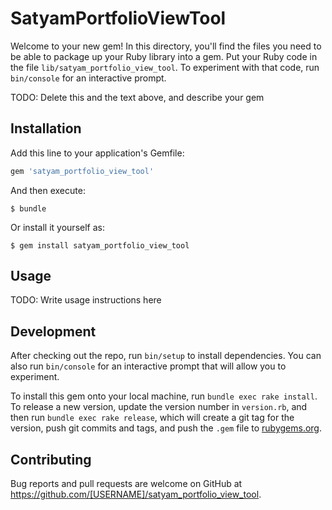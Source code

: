 # SatyamPortfolioViewTool

Welcome to your new gem! In this directory, you'll find the files you need to be able to package up your Ruby library into a gem. Put your Ruby code in the file `lib/satyam_portfolio_view_tool`. To experiment with that code, run `bin/console` for an interactive prompt.

TODO: Delete this and the text above, and describe your gem

## Installation

Add this line to your application's Gemfile:

```ruby
gem 'satyam_portfolio_view_tool'
```

And then execute:

    $ bundle

Or install it yourself as:

    $ gem install satyam_portfolio_view_tool

## Usage

TODO: Write usage instructions here

## Development

After checking out the repo, run `bin/setup` to install dependencies. You can also run `bin/console` for an interactive prompt that will allow you to experiment.

To install this gem onto your local machine, run `bundle exec rake install`. To release a new version, update the version number in `version.rb`, and then run `bundle exec rake release`, which will create a git tag for the version, push git commits and tags, and push the `.gem` file to [rubygems.org](https://rubygems.org).

## Contributing

Bug reports and pull requests are welcome on GitHub at https://github.com/[USERNAME]/satyam_portfolio_view_tool.
